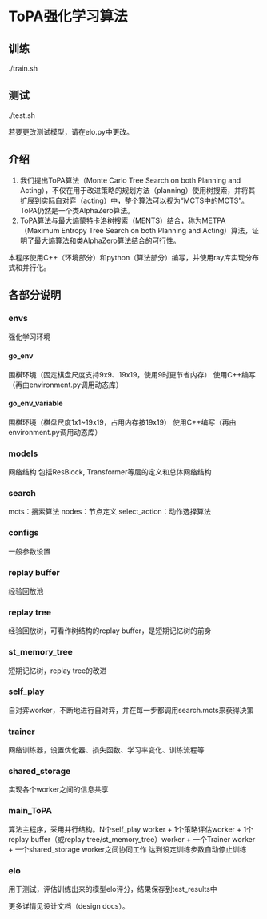 # ToPA强化学习算法

## 训练
./train.sh

## 测试
./test.sh

若要更改测试模型，请在elo.py中更改。


## 介绍
1. 我们提出ToPA算法（Monte Carlo Tree Search on both Planning and Acting），不仅在用于改进策略的规划方法（planning）使用树搜索，并将其扩展到实际自对弈（acting）中，整个算法可以视为“MCTS中的MCTS”。ToPA仍然是一个类AlphaZero算法。
2. ToPA算法与最大熵蒙特卡洛树搜索（MENTS）结合，称为METPA（Maximum Entropy Tree Search on both Planning and Acting）算法，证明了最大熵算法和类AlphaZero算法结合的可行性。

本程序使用C++（环境部分）和python（算法部分）编写，并使用ray库实现分布式和并行化。


## 各部分说明
### envs
强化学习环境

#### go_env
围棋环境（固定棋盘尺度支持9x9、19x19，使用9时更节省内存）
使用C++编写（再由environment.py调用动态库）

#### go_env_variable
围棋环境（棋盘尺度1x1~19x19，占用内存按19x19）
使用C++编写（再由environment.py调用动态库）

### models
网络结构
包括ResBlock, Transformer等层的定义和总体网络结构

### search
mcts：搜索算法
nodes：节点定义
select_action：动作选择算法

### configs
一般参数设置

### replay buffer
经验回放池

### replay tree
经验回放树，可看作树结构的replay buffer，是短期记忆树的前身

### st_memory_tree
短期记忆树，replay tree的改进

### self_play
自对弈worker，不断地进行自对弈，并在每一步都调用search.mcts来获得决策

### trainer
网络训练器，设置优化器、损失函数、学习率变化、训练流程等

### shared_storage
实现各个worker之间的信息共享

### main_ToPA
算法主程序，采用并行结构。N个self_play worker + 1个策略评估worker + 1个replay buffer（或replay tree/st_memory_tree）worker + 一个Trainer worker + 一个shared_storage worker之间协同工作
达到设定训练步数自动停止训练


### elo
用于测试，评估训练出来的模型elo评分，结果保存到test_results中


更多详情见设计文档（design docs）。
